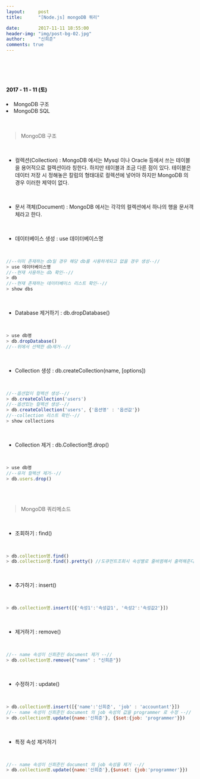 ```yaml
---
layout:     post
title:      "[Node.js] mongoDB 쿼리"

date:       2017-11-11 18:55:00
header-img: "img/post-bg-02.jpg"
author:     "신희준"
comments: true
---
```


<head>
 <meta property="og:type" content="website">
 <meta property="og:title" content="몽고디비 쿼리">
 <meta property="og:description" content="몽고디비 쿼리">
 <meta property="og:url" content="http://shj7242.github.io/2017/11/11/MongoDB2/">

 <meta name="twitter:card" content="summary">
  <meta name="twitter:title" content="몽고디비 쿼리">
  <meta name="twitter:description" content="몽고디비 쿼리">
  <meta name="FACEBOOK:domain" content="http://shj7242.github.io/2017/11/11/MongoDB2/">
  <meta name="facebook:card" content="summary">
   <meta name="facebook:title" content="몽고디비 쿼리">
   <meta name="facebook:description" content="몽고디비 쿼리">
   <meta name="facebook:domain" content="http://shj7242.github.io/2017/11/11/MongoDB2/">


 </head>

<br>
<H4 style ="font-weight:bold; color:black;"> </H4>
<br>
<H4 style ="font-weight:bold; color : black">2017 - 11 - 11 (토)</H4>
<li>MongoDB 구조</li>
<li>MongoDB SQL</li>
<br>
<br>

> MongoDB 구조

<br>

* 컬렉션(Collection) : MongoDB 에서는 Mysql 이나 Oracle 등에서 쓰는 테이블을 용어적으로 컬렉션이라 칭한다. 하지만 테이블과 조금 다른 점이 있다. 테이블은 데이터 저장 시 정해놓은 칼럼의 형태대로 컬렉션에 넣어야 하지만 MongoDB 의 경우 이러한 제약이 없다.

<br>

* 문서 객체(Document) : MongoDB 에서는 각각의 컬렉션에서 하나의 행을 문서객체라고 한다.

<br>

* 데이터베이스 생성 : use 데이터베이스명

<br>

~~~JavaScript
//--이미 존재하는 db일 경우 해당 db를 사용하게되고 없을 경우 생성--//
> use 데이터베이스명
//--현재 사용하는 db 확인--//
> db                           
//--현재 존재하는 데이터베이스 리스트 확인--//
> show dbs
~~~

<br>

* Database 제거하기 : db.dropDatabase()

<br>

~~~javascript
> use db명
> db.dropDatabase()
//--위에서 선택한 db제거--//
~~~

<br>

* Collection 생성 : db.createCollection(name, [options])

<br>

~~~JavaScript
//--옵션없이 컬렉션 생성--//
> db.createCollection('users')
//--옵션있는 컬렉션 생성--//
> db.createCollection('users', {'옵션명' : '옵션값'})
//--collection 리스트 확인--//
> show collections
~~~

<br>

* Collection 제거 : db.Collection명.drop()

<br>

~~~JavaScript
> use db명
//--유저 컬렉션 제거--//
> db.users.drop()
~~~


<br>
<br>

> MongoDB 쿼리메소드


<br>

* 조회하기 : find()

<br>

~~~JavaScript
> db.collection명.find()
> db.collection명.find().pretty() //도큐먼트조회시 속성별로 줄바뀜해서 출력해준다.
~~~

<br>

* 추가하기 : insert()

<br>

~~~JavaScript
> db.collection명.insert([{'속성1':'속성값1', '속성2':'속성값2'}])
~~~

<br>

* 제거하기 : remove()

<br>

~~~JavaScript
//-- name 속성이 신희준인 document 제거 --//
> db.collection명.remove({"name" : "신희준"})
~~~

<br>


* 수정하기 : update()

<br>

~~~JavaScript
> db.collection명.insert([{'name':'신희준', 'job' : 'accountant'}])
//-- name 속성이 신희준인 document 의 job 속성의 값을 programmer 로 수정 --//
> db.collection명.update({name:'신희준'}, {$set:{job: 'programmer'}})
~~~

<br>

* 특정 속성 제거하기

<br>

~~~javascript
//-- name 속성이 신희준인 document 의 job 속성을 제거 --//
> db.collection명.update({name:'신희준'},{$unset: {job:'programmer'}})
~~~

<br>
